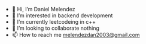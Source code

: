 - 👋 Hi, I’m Daniel Melendez
- 👀 I’m interested in backend development
- 🌱 I’m currently leetcodeing in c++
- 💞️ I’m looking to collaborate nothing
- 📫 How to reach me melendezdan2003@gmail.com

<!---
DanielMelendezz/DanielMelendezz is a ✨ special ✨ repository because its `README.md` (this file) appears on your GitHub profile.
You can click the Preview link to take a look at your changes.
--->
